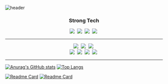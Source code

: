 ![header](https://capsule-render.vercel.app/api?type=venom&color=852fac&fontcolor=000000&height=300&section=header&text=Welcome%20To%20Kch's%20GitHub&fontSize=50)

<h3 align="center"> Strong Tech </h3>
<div align="center">
  <img src="https://img.shields.io/badge/java-20232a.svg?style=for-the-badge&logo=java&logoColor=61DAFB" />&nbsp
  <img src="https://img.shields.io/badge/Spring-F7DF1E.svg?style=for-the-badge&logo=spring&logoColor=20232a" />&nbsp
  <img src="https://img.shields.io/badge/JavaScript-grey?style=for-the-badge&logo=javascript&logoColor=#F7DF1E" />&nbsp
  <img src="https://img.shields.io/badge/MySQL-#4479A1?style=for-the-badge&logo=mysql&logoColor=000000" />&nbsp
</div>

<hr/>

<div align="center">
  <img src="https://img.shields.io/badge/styled--components-DB7093?style=for-the-badge&logo=styled-components&logoColor=ffd35b" />&nbsp
  <img src="https://img.shields.io/badge/tailwindcss-1daabb.svg?style=for-the-badge&logo=tailwind-css&logoColor=white" />&nbsp
  <img src="https://img.shields.io/badge/css3-1572B6.svg?style=for-the-badge&logo=css3&logoColor=white" />&nbsp
</div>

<div align="center">
  <img src="https://img.shields.io/badge/python-3670A0?style=for-the-badge&logo=python&logoColor=ffdd54" />&nbsp
  <img src="https://img.shields.io/badge/pandas-150458.svg?style=for-the-badge&logo=pandas&logoColor=white" />&nbsp
  <img src="https://img.shields.io/badge/numpy-4d77cf.svg?style=for-the-badge&logo=numpy&logoColor=white" />&nbsp
  <img src="https://img.shields.io/badge/Matplotlib-11557c.svg?style=for-the-badge&logo=Matplotlib&logoColor=white" />&nbsp
</div>

<hr/>

[![Anurag's GitHub stats](https://github-readme-stats.vercel.app/api?username=Tomneng&show_icons=true&theme=tokyonight)](https://github.com/anuraghazra/github-readme-stats) 
[![Top Langs](https://github-readme-stats.vercel.app/api/top-langs/?username=Tomneng&show_icons=true&theme=tokyonight)](https://github.com/anuraghazra/github-readme-stats)

[![Readme Card](https://github-readme-stats.vercel.app/api/pin/?username=Tomneng&repo=INSeoulProject&show_icons=true&theme=tokyonight)](https://github.com/anuraghazra/github-readme-stats) [![Readme Card](https://github-readme-stats.vercel.app/api/pin/?username=Tomneng&repo=DevBox&show_icons=true&theme=tokyonight)](https://github.com/anuraghazra/github-readme-stats)





<!--
**Tomneng/Tomneng** is a ✨ _special_ ✨ repository because its `README.md` (this file) appears on your GitHub profile.

Here are some ideas to get you started:

- 🔭 I’m currently working on ...
- 🌱 I’m currently learning ...
- 👯 I’m looking to collaborate on ...
- 🤔 I’m looking for help with ...
- 💬 Ask me about ...
- 📫 How to reach me: ...
- 😄 Pronouns: ...
- ⚡ Fun fact: ...
-->


